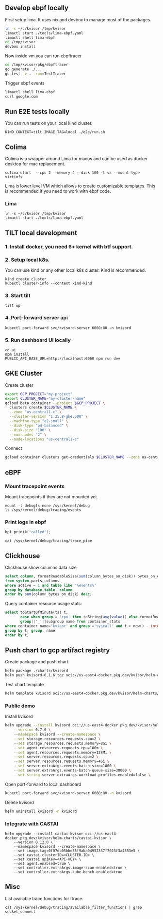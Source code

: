 ## Develop ebpf locally

First setup lima. It uses nix and devbox to manage most of the packages.
```sh
ln -s ~/c/kvisor /tmp/kvisor
limactl start ./tools/lima-ebpf.yaml
limactl shell lima-ebpf
cd /tmp/kvisor
devbox install
```

Now inside vm you can run ebpftracer
```sh
cd /tmp/kvisor/pkg/ebpftracer
go generate ./...
go test -v . -run=TestTracer
```

Trigger ebpf events

```sh
limactl shell lima-ebpf
curl google.com
```

## Run E2E tests locally

You can run tests on your local kind cluster.

```
KIND_CONTEXT=tilt IMAGE_TAG=local ./e2e/run.sh
```

## Colima
Colima is a wrapper around Lima for macos and can be used as docker desktop for mac replacement.

```
colima start  --cpu 2 --memory 4 --disk 100 -t vz --mount-type virtiofs
```

Lima is lower level VM which allows to create customizable templates. This is recommended if you need to work with ebpf code.
### Lima
```
ln -s ~/c/kvisor /tmp/kvisor
limactl start ./tools/lima-ebpf.yaml
```

## TILT local development

### 1. Install docker, you need 6+ kernel with btf support.

### 2. Setup local k8s.

You can use kind or any other local k8s cluster. Kind is recommended.

```
kind create cluster
kubectl cluster-info --context kind-kind
```

### 3. Start tilt
```
tilt up
```

### 4. Port-forward server api
```
kubectl port-forward svc/kvisord-server 6060:80 -n kvisord
```

### 5. Run dashboard UI locally

```
cd ui
npm install
PUBLIC_API_BASE_URL=http://localhost:6060 npm run dev
```


## GKE Cluster

Create cluster
```sh
export GCP_PROJECT="my-project"
export CLUSTER_NAME="my-cluster-name"
gcloud beta container --project $GCP_PROJECT \
  clusters create $CLUSTER_NAME \
  --zone "us-central1-c" \
  --cluster-version "1.25.8-gke.500" \
  --machine-type "e2-small" \
  --disk-type "pd-balanced" \
  --disk-size "100" \
  --num-nodes "2" \
  --node-locations "us-central1-c"
```

Connect
```sh
gcloud container clusters get-credentials $CLUSTER_NAME --zone us-central1-c --project $GCP_PROJECT
```

## eBPF

### Mount tracepoint events

Mount tracepoints if they are not mounted yet.
```
mount -t debugfs none /sys/kernel/debug
ls /sys/kernel/debug/tracing/events
```


### Print logs in ebpf

```c
bpf_printk("called");
```

```
cat /sys/kernel/debug/tracing/trace_pipe
```


## Clickhouse

Clickhouse show columns data size
```sql
select column, formatReadableSize(sum(column_bytes_on_disk)) bytes_on_disk, formatReadableSize(sum(column_data_uncompressed_bytes)) uncompressed
from system.parts_columns
where active = 1 and table like '%events%'
group by database,table, column
order by sum(column_bytes_on_disk) desc;
```

Query container resource usage stats:
```sql
select toStartOfMinute(ts) t,
       case when group = 'cpu' then toString(avg(value)) else formatReadableSize(avg(value)) end as val,
       group||'_'||subgroup name from container_stats
where container_name='kvisor' and group!='syscall' and t > now() - interval 5 minute
group by t, group, name
order by t;
```

## Push chart to gcp artifact registry

Create package and push chart
```sh
helm package ./charts/kvisord
helm push kvisord-0.1.6.tgz oci://us-east4-docker.pkg.dev/kvisor/helm-charts
```

Test chart template
```sh
helm template kvisord oci://us-east4-docker.pkg.dev/kvisor/helm-charts/kvisord --version 0.1.6
```

### Public demo

Install kvisord

```sh
helm upgrade --install kvisord oci://us-east4-docker.pkg.dev/kvisor/helm-charts/kvisord \
    --version 0.7.0 \
    --namespace kvisord --create-namespace \
    --set storage.resources.requests.cpu=2 \
    --set storage.resources.requests.memory=8Gi \
    --set agent.resources.requests.cpu=100m \
    --set agent.resources.requests.memory=128Mi \
    --set server.resources.requests.cpu=2 \
    --set server.resources.requests.memory=4Gi \
    --set server.extraArgs.events-batch-size=1000 \
    --set server.extraArgs.events-batch-queue-size=30000 \
    --set-string server.extraArgs.workload-profiles-enabled=false \
```

Open port-forward to local dashboard

```sh
kubectl port-forward svc/kvisord-server 6060:80 -n kvisord
```

Delete kvisord

```sh
helm uninstall kvisord -n kvisord
```

### Integrate with CASTAI
```
helm upgrade --install castai-kvisor oci://us-east4-docker.pkg.dev/kvisor/helm-charts/castai-kvisor \
    --version 0.12.0 \
    --namespace kvisord --create-namespace \
    --set image.tag=0f07db05bbe55f9aba04952337f7023f3a4553e5 \
    --set castai.clusterID=<CLUSTER-ID> \
    --set castai.apiKey=<API-KEY> \
    --set agent.enabled=true \
    --set controller.extraArgs.image-scan-enabled=true \
    --set controller.extraArgs.kube-bench-enabled=true
```

## Misc

List available trace functions for ftrace.
```
cat /sys/kernel/debug/tracing/available_filter_functions | grep socket_connect
```
